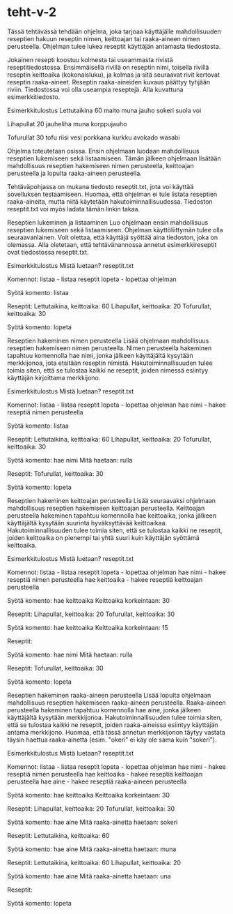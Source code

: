 # teht-v-2
Tässä tehtävässä tehdään ohjelma, joka tarjoaa käyttäjälle mahdollisuuden reseptien hakuun reseptin nimen, 
keittoajan tai raaka-aineen nimen perusteella. Ohjelman tulee lukea reseptit käyttäjän antamasta tiedostosta.

Jokainen resepti koostuu kolmesta tai useammasta rivistä reseptitiedostossa. Ensimmäisellä rivillä on reseptin 
nimi, toisella rivillä reseptin keittoaika (kokonaisluku), ja kolmas ja sitä seuraavat rivit kertovat reseptin 
raaka-aineet. Reseptin raaka-aineiden kuvaus päättyy tyhjään riviin. Tiedostossa voi olla useampia reseptejä. 
Alla kuvattuna esimerkkitiedosto.

Esimerkkitulostus
Lettutaikina
60
maito
muna
jauho
sokeri
suola
voi

Lihapullat
20
jauheliha
muna
korppujauho

Tofurullat
30
tofu
riisi
vesi
porkkana
kurkku
avokado
wasabi

Ohjelma toteutetaan osissa. Ensin ohjelmaan luodaan mahdollisuus reseptien lukemiseen sekä listaamiseen. 
Tämän jälkeen ohjelmaan lisätään mahdollisuus reseptien hakemiseen nimen perusteella, keittoajan perusteella 
ja lopulta raaka-aineen perusteella.

Tehtäväpohjassa on mukana tiedosto reseptit.txt, jota voi käyttää sovelluksen testaamiseen. Huomaa, 
että ohjelman ei tule listata reseptien raaka-aineita, mutta niitä käytetään hakutoiminnallisuudessa. 
Tiedoston reseptit.txt voi myös ladata tämän linkin takaa.

Reseptien lukeminen ja listaaminen
Luo ohjelmaan ensin mahdollisuus reseptien lukemiseen sekä listaamiseen. Ohjelman käyttöliittymän tulee 
olla seuraavanlainen. Voit olettaa, että käyttäjä syöttää aina tiedoston, joka on olemassa. Alla oletetaan, 
että tehtävänannossa annetut esimerkkireseptit ovat tiedostossa reseptit.txt.

Esimerkkitulostus
Mistä luetaan? reseptit.txt

Komennot:
listaa - listaa reseptit
lopeta - lopettaa ohjelman

Syötä komento: listaa

Reseptit:
Lettutaikina, keittoaika: 60
Lihapullat, keittoaika: 20
Tofurullat, keittoaika: 30

Syötä komento:  lopeta

Reseptien hakeminen nimen perusteella
Lisää ohjelmaan mahdollisuus reseptien hakemiseen nimen perusteella. Nimen perusteella hakeminen tapahtuu 
komennolla hae nimi, jonka jälkeen käyttäjältä kysytään merkkijonoa, jota etsitään reseptin nimistä. 
Hakutoiminnallisuuden tulee toimia siten, että se tulostaa kaikki ne reseptit, joiden nimessä esiintyy 
käyttäjän kirjoittama merkkijono.

Esimerkkitulostus
Mistä luetaan? reseptit.txt

Komennot:
listaa - listaa reseptit
lopeta - lopettaa ohjelman
hae nimi - hakee reseptiä nimen perusteella

Syötä komento: listaa

Reseptit:
Lettutaikina, keittoaika: 60
Lihapullat, keittoaika: 20
Tofurullat, keittoaika: 30

Syötä komento: hae nimi
Mitä haetaan: rulla

Reseptit:
Tofurullat, keittoaika: 30

Syötä komento:  lopeta

Reseptien hakeminen keittoajan perusteella
Lisää seuraavaksi ohjelmaan mahdollisuus reseptien hakemiseen keittoajan perusteella. Keittoajan 
perusteella hakeminen tapahtuu komennolla hae keittoaika, jonka jälkeen käyttäjältä kysytään suurinta
hyväksyttävää keittoaikaa. Hakutoiminnallisuuden tulee toimia siten, että se tulostaa kaikki ne reseptit, 
joiden keittoaika on pienempi tai yhtä suuri kuin käyttäjän syöttämä keittoaika.

Esimerkkitulostus
Mistä luetaan? reseptit.txt

Komennot:
listaa - listaa reseptit
lopeta - lopettaa ohjelman
hae nimi - hakee reseptiä nimen perusteella
hae keittoaika - hakee reseptiä keittoajan perusteella

Syötä komento: hae keittoaika
Keittoaika korkeintaan: 30

Reseptit:
Lihapullat, keittoaika: 20
Tofurullat, keittoaika: 30

Syötä komento: hae keittoaika
Keittoaika korkeintaan: 15

Reseptit:

Syötä komento: hae nimi
Mitä haetaan: rulla

Reseptit:
Tofurullat, keittoaika: 30

Syötä komento:  lopeta

Reseptien hakeminen raaka-aineen perusteella
Lisää lopulta ohjelmaan mahdollisuus reseptien hakemiseen raaka-aineen perusteella. Raaka-aineen 
perusteella hakeminen tapahtuu komennolla hae aine, jonka jälkeen käyttäjältä kysytään merkkijonoa. 
Hakutoiminnallisuuden tulee toimia siten, että se tulostaa kaikki ne reseptit, joiden raaka-aineissa 
esiintyy käyttäjän antama merkkijono. Huomaa, että tässä annetun merkkijonon täytyy vastata täysin 
haettua raaka-ainetta (esim. "okeri" ei käy ole sama kuin "sokeri").

Esimerkkitulostus
Mistä luetaan? reseptit.txt

Komennot:
listaa - listaa reseptit
lopeta - lopettaa ohjelman
hae nimi - hakee reseptiä nimen perusteella
hae keittoaika - hakee reseptiä keittoajan perusteella
hae aine - hakee reseptiä raaka-aineen perusteella

Syötä komento: hae keittoaika
Keittoaika korkeintaan: 30

Reseptit:
Lihapullat, keittoaika: 20
Tofurullat, keittoaika: 30

Syötä komento: hae aine
Mitä raaka-ainetta haetaan: sokeri

Reseptit:
Lettutaikina, keittoaika: 60

Syötä komento: hae aine
Mitä raaka-ainetta haetaan: muna

Reseptit:
Lettutaikina, keittoaika: 60
Lihapullat, keittoaika: 20

Syötä komento: hae aine
Mitä raaka-ainetta haetaan: una

Reseptit:

Syötä komento:  lopeta
